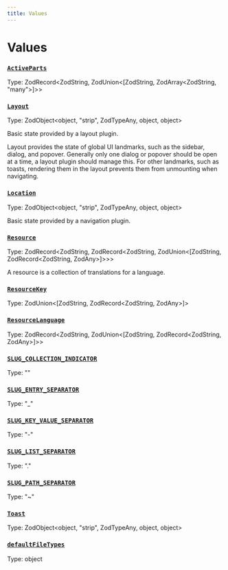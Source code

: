 ```yaml
---
title: Values
---
```

# Values 

### [`ActiveParts`](https://github.com/dxos/dxos/blob/061d3392e/packages/sdk/app-framework/src/plugins/common/navigation.ts#L21)
Type: ZodRecord&lt;ZodString, ZodUnion&lt;[ZodString, ZodArray&lt;ZodString, "many"&gt;]&gt;&gt;



### [`Layout`](https://github.com/dxos/dxos/blob/061d3392e/packages/sdk/app-framework/src/plugins/common/layout.ts#L37)
Type: ZodObject&lt;object, "strip", ZodTypeAny, object, object&gt;

Basic state provided by a layout plugin.

Layout provides the state of global UI landmarks, such as the sidebar, dialog, and popover.
Generally only one dialog or popover should be open at a time, a layout plugin should manage this.
For other landmarks, such as toasts, rendering them in the layout prevents them from unmounting when navigating.

### [`Location`](https://github.com/dxos/dxos/blob/061d3392e/packages/sdk/app-framework/src/plugins/common/navigation.ts#L28)
Type: ZodObject&lt;object, "strip", ZodTypeAny, object, object&gt;

Basic state provided by a navigation plugin.

### [`Resource`](https://github.com/dxos/dxos/blob/061d3392e/packages/sdk/app-framework/src/plugins/common/translations.ts#L18)
Type: ZodRecord&lt;ZodString, ZodRecord&lt;ZodString, ZodUnion&lt;[ZodString, ZodRecord&lt;ZodString, ZodAny&gt;]&gt;&gt;&gt;

A resource is a collection of translations for a language.

### [`ResourceKey`](https://github.com/dxos/dxos/blob/061d3392e/packages/sdk/app-framework/src/plugins/common/translations.ts#L9)
Type: ZodUnion&lt;[ZodString, ZodRecord&lt;ZodString, ZodAny&gt;]&gt;



### [`ResourceLanguage`](https://github.com/dxos/dxos/blob/061d3392e/packages/sdk/app-framework/src/plugins/common/translations.ts#L12)
Type: ZodRecord&lt;ZodString, ZodUnion&lt;[ZodString, ZodRecord&lt;ZodString, ZodAny&gt;]&gt;&gt;



### [`SLUG_COLLECTION_INDICATOR`](https://github.com/dxos/dxos/blob/061d3392e/packages/sdk/app-framework/src/plugins/common/navigation.ts#L15)
Type: ""



### [`SLUG_ENTRY_SEPARATOR`](https://github.com/dxos/dxos/blob/061d3392e/packages/sdk/app-framework/src/plugins/common/navigation.ts#L12)
Type: "_"



### [`SLUG_KEY_VALUE_SEPARATOR`](https://github.com/dxos/dxos/blob/061d3392e/packages/sdk/app-framework/src/plugins/common/navigation.ts#L13)
Type: "-"



### [`SLUG_LIST_SEPARATOR`](https://github.com/dxos/dxos/blob/061d3392e/packages/sdk/app-framework/src/plugins/common/navigation.ts#L11)
Type: "."



### [`SLUG_PATH_SEPARATOR`](https://github.com/dxos/dxos/blob/061d3392e/packages/sdk/app-framework/src/plugins/common/navigation.ts#L14)
Type: "~"



### [`Toast`](https://github.com/dxos/dxos/blob/061d3392e/packages/sdk/app-framework/src/plugins/common/layout.ts#L14)
Type: ZodObject&lt;object, "strip", ZodTypeAny, object, object&gt;



### [`defaultFileTypes`](https://github.com/dxos/dxos/blob/061d3392e/packages/sdk/app-framework/src/plugins/common/file.ts#L9)
Type: object



